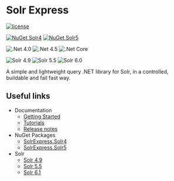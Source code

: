# Solr Express

[![license](https://img.shields.io/github/license/mashape/apistatus.svg?style=flat-square)](https://github.com/solr-express/solr-express/blob/master/LICENSE)

[![NuGet Solr4](https://img.shields.io/nuget/v/SolrExpress.Solr4.svg?style=flat-square&label=nuget+SolrExpress.Solr4)](https://www.nuget.org/packages/SolrExpress.Solr4/)
[![NuGet Solr5](https://img.shields.io/nuget/v/SolrExpress.Solr5.svg?style=flat-square&label=nuget+SolrExpress.Solr5)](https://www.nuget.org/packages/SolrExpress.Solr5/)

![.Net 4.0](https://img.shields.io/badge/.Net_4.0-Full_Compatibility-green.svg?style=flat-square)
![.Net 4.5](https://img.shields.io/badge/.Net_4.5-Full_Compatibility-green.svg?style=flat-square)
![.Net Core](https://img.shields.io/badge/.Net_Core-Full_Compatibility-green.svg?style=flat-square)

![Solr 4.9](https://img.shields.io/badge/Solr_4.9-Full_Compatibility-green.svg?style=flat-square)
![Solr 5.5](https://img.shields.io/badge/Solr_5.5-Full_Compatibility-green.svg?style=flat-square)
![Solr 6.0](https://img.shields.io/badge/Solr_4.9-Features_created_in_Solr_5.x_works_well-orange.svg?style=flat-square)

A simple and lightweight query .NET library for Solr, in a controlled, buildable and fail fast way.

## Useful links

* Documentation
	* [Getting Started](/getting-started)
	* [Tutorials](/tutorials/)
	* [Release notes](/about/release-notes/)
* NuGet Packages
	* [SolrExpress.Solr4](https://www.nuget.org/packages/SolrExpress.Solr4/)
	* [SolrExpress.Solr5](https://www.nuget.org/packages/SolrExpress.Solr5/)
* Solr
	* [Solr 4.9](http://archive.apache.org/dist/lucene/solr/4.9.0)
	* [Solr 5.5](http://archive.apache.org/dist/lucene/solr/5.5.0)
	* [Solr 6.1](http://archive.apache.org/dist/lucene/solr/6.1.0)